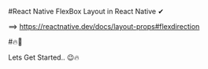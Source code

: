 #React Native FlexBox Layout in React Native  ✔

==> https://reactnative.dev/docs/layout-props#flexdirection

#🔥🥺

Lets Get Started.. 😉🔥